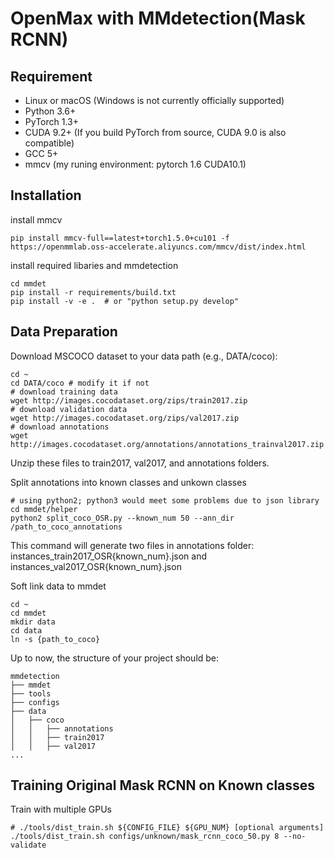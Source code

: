 # OpenMax with MMdetection(Mask RCNN)

## Requirement
- Linux or macOS (Windows is not currently officially supported)
- Python 3.6+
- PyTorch 1.3+
- CUDA 9.2+ (If you build PyTorch from source, CUDA 9.0 is also compatible)
- GCC 5+
- mmcv
(my runing environment: pytorch 1.6 CUDA10.1)

## Installation
install mmcv
```
pip install mmcv-full==latest+torch1.5.0+cu101 -f https://openmmlab.oss-accelerate.aliyuncs.com/mmcv/dist/index.html
```
install required libaries and mmdetection
```
cd mmdet
pip install -r requirements/build.txt
pip install -v -e .  # or "python setup.py develop"
```

## Data Preparation
Download MSCOCO dataset to your data path (e.g., DATA/coco):
```
cd ~
cd DATA/coco # modify it if not
# download training data
wget http://images.cocodataset.org/zips/train2017.zip 
# download validation data
wget http://images.cocodataset.org/zips/val2017.zip
# download annotations 
wget http://images.cocodataset.org/annotations/annotations_trainval2017.zip
```
Unzip these files to train2017, val2017, and annotations folders.

Split annotations into known classes and unkown classes
```
# using python2; python3 would meet some problems due to json library
cd mmdet/helper
python2 split_coco_OSR.py --known_num 50 --ann_dir /path_to_coco_annotations
```
This command will generate two files in annotations folder: instances_train2017_OSR{known_num}.json and instances_val2017_OSR{known_num}.json

Soft link data to mmdet
```
cd ~
cd mmdet
mkdir data
cd data
ln -s {path_to_coco}
```
Up to now, the structure of your project should be:
```
mmdetection
├── mmdet
├── tools
├── configs
├── data
│   ├── coco
│   │   ├── annotations
│   │   ├── train2017
│   │   ├── val2017
...
```
## Training Original Mask RCNN on Known classes
Train with multiple GPUs
```shell
# ./tools/dist_train.sh ${CONFIG_FILE} ${GPU_NUM} [optional arguments]
./tools/dist_train.sh configs/unknown/mask_rcnn_coco_50.py 8 --no-validate

```
